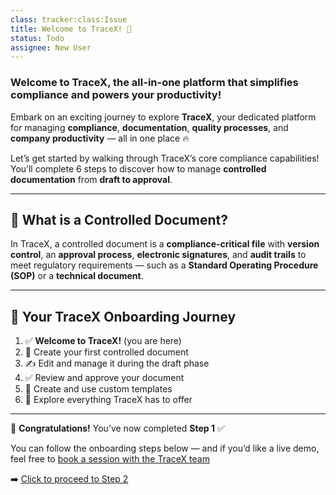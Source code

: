 ```yaml
---
class: tracker:class:Issue
title: Welcome to TraceX! 🌟
status: Todo
assignee: New User
---
```

### **Welcome to TraceX, the all-in-one platform that simplifies compliance and powers your productivity!** 

Embark on an exciting journey to explore **TraceX**, your dedicated platform for managing **compliance**, **documentation**, **quality processes**, and **company productivity** — all in one place 🔥

Let’s get started by walking through TraceX’s core compliance capabilities! You’ll complete 6 steps to discover how to manage **controlled documentation** from **draft to approval**. 

---

## 📄 What is a Controlled Document?

In TraceX, a controlled document is a **compliance-critical file** with **version control**, an **approval process**, **electronic signatures**, and **audit trails** to meet regulatory requirements — such as a **Standard Operating Procedure (SOP)** or a **technical document**.

---

## 🧭 Your TraceX Onboarding Journey

1. ✅ **Welcome to TraceX!** (you are here)  
2. 📄 Create your first controlled document  
3. ✍️ Edit and manage it during the draft phase  
4. ✅ Review and approve your document  
5. 🧩 Create and use custom templates  
6. 🚀 Explore everything TraceX has to offer

---

🎉 **Congratulations!** You’ve now completed **Step 1** ✅

You can follow the onboarding steps below — and if you’d like a live demo, feel free to [book a session with the TraceX team](https://calendly.com/charles-rollet-discussion/tracex)

➡️ [Click to proceed to Step 2]({{workspace_url}}/tracker/step-2-create-controlled-document)
